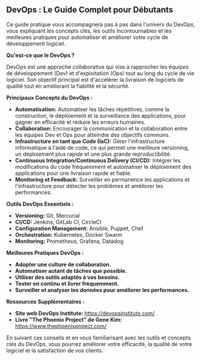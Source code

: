 ##  DevOps : Le Guide Complet pour Débutants

Ce guide pratique vous accompagnera pas à pas dans l'univers du DevOps, vous expliquant les concepts clés, les outils incontournables et les meilleures pratiques pour automatiser et améliorer votre cycle de développement logiciel.

**Qu'est-ce que le DevOps ?**

DevOps est une approche collaborative qui vise à rapprocher les équipes de développement (Dev) et d'exploitation (Ops) tout au long du cycle de vie logiciel. Son objectif principal est d'accélérer la livraison de logiciels de qualité tout en améliorant la fiabilité et la sécurité.

**Principaux Concepts du DevOps :**

* **Automatisation:** Automatiser les tâches répétitives, comme la construction, le déploiement et la surveillance des applications, pour gagner en efficacité et réduire les erreurs humaines.
* **Collaboration:** Encourager la communication et la collaboration entre les équipes Dev et Ops pour atteindre des objectifs communs.
* **Infrastructure en tant que Code (IaC):** Gérer l'infrastructure informatique à l'aide de code, ce qui permet une meilleure versioning, un déploiement plus rapide et une plus grande reproductibilité.
* **Continuous Integration/Continuous Delivery (CI/CD):** Intégrer les modifications du code fréquemment et automatiser le déploiement des applications pour une livraison rapide et fiable.
* **Monitoring et Feedback:** Surveiller en permanence les applications et l'infrastructure pour détecter les problèmes et améliorer les performances.

**Outils DevOps Essentiels :**

* **Versioning:** Git, Mercurial
* **CI/CD:** Jenkins, GitLab CI, CircleCI
* **Configuration Management:** Ansible, Puppet, Chef
* **Orchestration:** Kubernetes, Docker Swarm
* **Monitoring:** Prometheus, Grafana, Datadog

**Meilleures Pratiques DevOps :**

* **Adopter une culture de collaboration.**
* **Automatiser autant de tâches que possible.**
* **Utiliser des outils adaptés à vos besoins.**
* **Tester en continu et livrer fréquemment.**
* **Surveiller et analyser les données pour améliorer les performances.**

**Ressources Supplémentaires :**

* **Site web DevOps Institute:** https://devopsinstitute.com/
* **Livre "The Phoenix Project" de Gene Kim:** https://www.thephoenixproject.com/

En suivant ces conseils et en vous familiarisant avec les outils et concepts clés du DevOps, vous pourrez améliorer votre efficacité, la qualité de votre logiciel et la satisfaction de vos clients.


